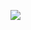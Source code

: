 [![](https://github-readme-stats.vercel.app/api/top-langs/?username=iZyCorp&layout=compact)](https://github.com/anuraghazra/github-readme-stats)
